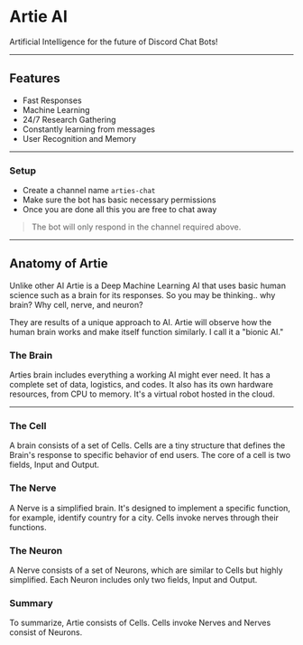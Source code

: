 # Artie AI
Artificial Intelligence for the future of Discord Chat Bots!

---

## Features
- Fast Responses
- Machine Learning
- 24/7 Research Gathering
- Constantly learning from messages
- User Recognition and Memory

---

### Setup
- Create a channel name `arties-chat`
- Make sure the bot has basic necessary permissions
- Once you are done all this you are free to chat away

> The bot will only respond in the channel required above.

---

## Anatomy of Artie
Unlike other AI  Artie is a Deep Machine Learning AI that uses basic human science such as a brain for its responses. So you may be thinking.. why brain? Why cell, nerve, and neuron?

They are results of a unique approach to AI. Artie will observe how the human brain works and make itself function similarly. I call it a "bionic AI."


### The Brain
Arties brain includes everything a working AI might ever need. It has a complete set of data, logistics, and codes. It also has its own hardware resources, from CPU to memory. It's a virtual robot hosted in the cloud.

---

### The Cell
A brain consists of a set of Cells. Cells are a tiny structure that defines the Brain's response to specific behavior of end users. The core of a cell is two fields, Input and Output.

### The Nerve
A Nerve is a simplified brain. It's designed to implement a specific function, for example, identify country for a city. Cells invoke nerves through their functions.

### The Neuron
A Nerve consists of a set of Neurons, which are similar to Cells but highly simplified. Each Neuron includes only two fields, Input and Output.

### Summary
To summarize, Artie consists of Cells. Cells invoke Nerves and Nerves consist of Neurons.